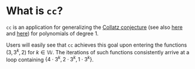 # What is `cc`? 
`cc` is an application for generalizing the [Collatz conjecture](https://en.wikipedia.org/wiki/Collatz_conjecture) (see also [here](https://www.youtube.com/watch?v=5mFpVDpKX70) and [here](https://www.youtube.com/watch?v=LqKpkdRRLZw)) for polynomials of degree 1. 

Users will easily see that `cc` achieves this goal upon entering the functions $(3, 3^k, 2)$ for $k \in \mathbb{W}$. The iterations of such functions consistently arrive at a loop containing $\{4 \cdot 3^k, 2 \cdot 3^k, 1 \cdot 3^k\}$. 